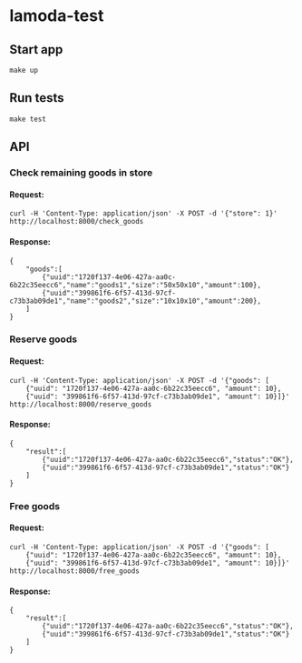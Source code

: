 # lamoda-test

## Start app

```
make up
```

## Run tests

```
make test
```

## API
### Check remaining goods in store

#### Request:
```
curl -H 'Content-Type: application/json' -X POST -d '{"store": 1}' http://localhost:8000/check_goods
```

#### Response:
```
{
    "goods":[
        {"uuid":"1720f137-4e06-427a-aa0c-6b22c35eecc6","name":"goods1","size":"50x50x10","amount":100},
        {"uuid":"399861f6-6f57-413d-97cf-c73b3ab09de1","name":"goods2","size":"10x10x10","amount":200},
    ]
}
```

### Reserve goods

#### Request:
```
curl -H 'Content-Type: application/json' -X POST -d '{"goods": [
    {"uuid": "1720f137-4e06-427a-aa0c-6b22c35eecc6", "amount": 10}, 
    {"uuid": "399861f6-6f57-413d-97cf-c73b3ab09de1", "amount": 10}]}' http://localhost:8000/reserve_goods
```

#### Response:
```
{
    "result":[
        {"uuid":"1720f137-4e06-427a-aa0c-6b22c35eecc6","status":"OK"},
        {"uuid":"399861f6-6f57-413d-97cf-c73b3ab09de1","status":"OK"}
    ]
}
```

### Free goods

#### Request:
```
curl -H 'Content-Type: application/json' -X POST -d '{"goods": [
    {"uuid": "1720f137-4e06-427a-aa0c-6b22c35eecc6", "amount": 10}, 
    {"uuid": "399861f6-6f57-413d-97cf-c73b3ab09de1", "amount": 10}]}' http://localhost:8000/free_goods
```

#### Response:
```
{
    "result":[
        {"uuid":"1720f137-4e06-427a-aa0c-6b22c35eecc6","status":"OK"},
        {"uuid":"399861f6-6f57-413d-97cf-c73b3ab09de1","status":"OK"}
    ]
}
```
